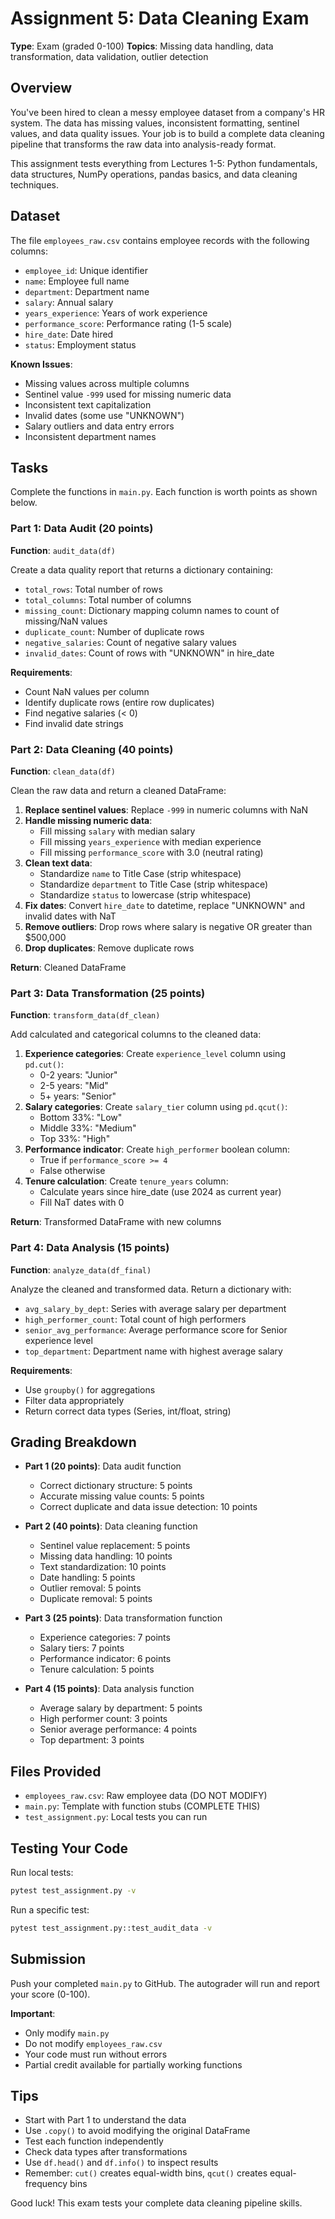 Assignment 5: Data Cleaning Exam
================

**Type**: Exam (graded 0-100)
**Topics**: Missing data handling, data transformation, data validation, outlier detection

## Overview

You've been hired to clean a messy employee dataset from a company's HR system. The data has missing values, inconsistent formatting, sentinel values, and data quality issues. Your job is to build a complete data cleaning pipeline that transforms the raw data into analysis-ready format.

This assignment tests everything from Lectures 1-5: Python fundamentals, data structures, NumPy operations, pandas basics, and data cleaning techniques.

## Dataset

The file `employees_raw.csv` contains employee records with the following columns:
- `employee_id`: Unique identifier
- `name`: Employee full name
- `department`: Department name
- `salary`: Annual salary
- `years_experience`: Years of work experience
- `performance_score`: Performance rating (1-5 scale)
- `hire_date`: Date hired
- `status`: Employment status

**Known Issues**:
- Missing values across multiple columns
- Sentinel value `-999` used for missing numeric data
- Inconsistent text capitalization
- Invalid dates (some use "UNKNOWN")
- Salary outliers and data entry errors
- Inconsistent department names

## Tasks

Complete the functions in `main.py`. Each function is worth points as shown below.

### Part 1: Data Audit (20 points)

**Function**: `audit_data(df)`

Create a data quality report that returns a dictionary containing:
- `total_rows`: Total number of rows
- `total_columns`: Total number of columns
- `missing_count`: Dictionary mapping column names to count of missing/NaN values
- `duplicate_count`: Number of duplicate rows
- `negative_salaries`: Count of negative salary values
- `invalid_dates`: Count of rows with "UNKNOWN" in hire_date

**Requirements**:
- Count NaN values per column
- Identify duplicate rows (entire row duplicates)
- Find negative salaries (< 0)
- Find invalid date strings

### Part 2: Data Cleaning (40 points)

**Function**: `clean_data(df)`

Clean the raw data and return a cleaned DataFrame:
1. **Replace sentinel values**: Replace `-999` in numeric columns with NaN
2. **Handle missing numeric data**:
   - Fill missing `salary` with median salary
   - Fill missing `years_experience` with median experience
   - Fill missing `performance_score` with 3.0 (neutral rating)
3. **Clean text data**:
   - Standardize `name` to Title Case (strip whitespace)
   - Standardize `department` to Title Case (strip whitespace)
   - Standardize `status` to lowercase (strip whitespace)
4. **Fix dates**: Convert `hire_date` to datetime, replace "UNKNOWN" and invalid dates with NaT
5. **Remove outliers**: Drop rows where salary is negative OR greater than $500,000
6. **Drop duplicates**: Remove duplicate rows

**Return**: Cleaned DataFrame

### Part 3: Data Transformation (25 points)

**Function**: `transform_data(df_clean)`

Add calculated and categorical columns to the cleaned data:
1. **Experience categories**: Create `experience_level` column using `pd.cut()`:
   - 0-2 years: "Junior"
   - 2-5 years: "Mid"
   - 5+ years: "Senior"
2. **Salary categories**: Create `salary_tier` column using `pd.qcut()`:
   - Bottom 33%: "Low"
   - Middle 33%: "Medium"
   - Top 33%: "High"
3. **Performance indicator**: Create `high_performer` boolean column:
   - True if `performance_score >= 4`
   - False otherwise
4. **Tenure calculation**: Create `tenure_years` column:
   - Calculate years since hire_date (use 2024 as current year)
   - Fill NaT dates with 0

**Return**: Transformed DataFrame with new columns

### Part 4: Data Analysis (15 points)

**Function**: `analyze_data(df_final)`

Analyze the cleaned and transformed data. Return a dictionary with:
- `avg_salary_by_dept`: Series with average salary per department
- `high_performer_count`: Total count of high performers
- `senior_avg_performance`: Average performance score for Senior experience level
- `top_department`: Department name with highest average salary

**Requirements**:
- Use `groupby()` for aggregations
- Filter data appropriately
- Return correct data types (Series, int/float, string)

## Grading Breakdown

- **Part 1 (20 points)**: Data audit function
  - Correct dictionary structure: 5 points
  - Accurate missing value counts: 5 points
  - Correct duplicate and data issue detection: 10 points

- **Part 2 (40 points)**: Data cleaning function
  - Sentinel value replacement: 5 points
  - Missing data handling: 10 points
  - Text standardization: 10 points
  - Date handling: 5 points
  - Outlier removal: 5 points
  - Duplicate removal: 5 points

- **Part 3 (25 points)**: Data transformation function
  - Experience categories: 7 points
  - Salary tiers: 7 points
  - Performance indicator: 6 points
  - Tenure calculation: 5 points

- **Part 4 (15 points)**: Data analysis function
  - Average salary by department: 5 points
  - High performer count: 3 points
  - Senior average performance: 4 points
  - Top department: 3 points

## Files Provided

- `employees_raw.csv`: Raw employee data (DO NOT MODIFY)
- `main.py`: Template with function stubs (COMPLETE THIS)
- `test_assignment.py`: Local tests you can run

## Testing Your Code

Run local tests:
```bash
pytest test_assignment.py -v
```

Run a specific test:
```bash
pytest test_assignment.py::test_audit_data -v
```

## Submission

Push your completed `main.py` to GitHub. The autograder will run and report your score (0-100).

**Important**:
- Only modify `main.py`
- Do not modify `employees_raw.csv`
- Your code must run without errors
- Partial credit available for partially working functions

## Tips

- Start with Part 1 to understand the data
- Use `.copy()` to avoid modifying the original DataFrame
- Test each function independently
- Check data types after transformations
- Use `df.head()` and `df.info()` to inspect results
- Remember: `cut()` creates equal-width bins, `qcut()` creates equal-frequency bins

Good luck! This exam tests your complete data cleaning pipeline skills.